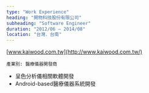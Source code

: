 ```yaml
---
type: "Work Experience"
heading: "開物科技股份有限公司"
subheading: "Software Engineer"
duration: "2012/06 – 2014/08"
location: "台灣．台南"
---
```


[www.kaiwood.com.tw](http://www.kaiwood.com.tw/)

`產業別: 醫療儀器開發商`

- 呈色分析儀相關軟體開發
- Android-based醫療儀器系統開發
